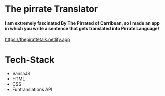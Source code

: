 # The pirrate  Translator

#### I am extremely fascinated By The Pirrated of Carribean, so I made an app in which you write a sentence that gets translated into Pirrate Language!
https://thepirattetalk.netlify.app
# Tech-Stack

- VanilaJS
- HTML
- CSS
- Funtranslations API
